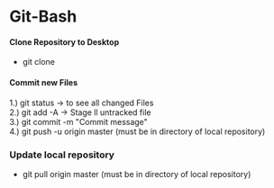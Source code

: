 # Git-Bash

#### Clone Repository to Desktop
* git clone <https of Repository>  

#### Commit new Files 
1.) git status -> to see all changed Files  
2.) git add -A -> Stage ll untracked file  
3.) git commit -m "Commit message"  
4.) git push -u origin master
(must be in directory of local repository)

### Update local repository
* git pull origin master
(must be in directory of local repository)

